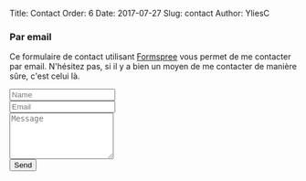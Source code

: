 Title: Contact
Order: 6
Date: 2017-07-27
Slug: contact
Author: YliesC

### Par email

Ce formulaire de contact utilisant [Formspree](https://formspree.io/) vous permet de me contacter par email. N'hésitez pas, si il y a bien un moyen de me contacter de manière sûre, c'est celui là.

<form id="contactform"  method="POST">
<div class="slideanim">
  <div class="row">
    <div class="col-sm-6 form-group">
      <input class="form-control" id="name" name="name" placeholder="Name" type="text" required>
    </div>
    <div class="col-sm-6 form-group">
      <input class="form-control" id="email" name="_replyto" placeholder="Email" type="email" required>
    </div>
  </div>
  <textarea class="form-control" id="comments" name="message" placeholder="Message" rows="5"></textarea><br>
  <div class="row">
    <div class="col-sm-12 form-group">
      <button class="btn btn-default pull-right" type="submit">Send</button>
    </div>
  </div>
</div>
<input type="text" name="_gotcha" style="display:none" />   
</form>
<script>
var contactform =  document.getElementById('contactform');
contactform.setAttribute('action', '//formspree.io/' + 'ylies' + '@' + 'thegoldenkoala' + '.' + 'com');
</script>

